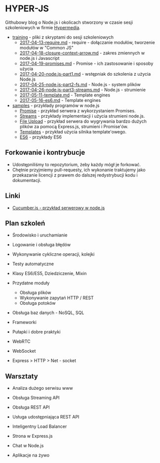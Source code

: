 # HYPER-JS

Githubowy blog o Node.js i okolicach stworzony w czasie sesji szkoleniowych w firmie [Hypermedia](https://hypermedia.pl/).

* [training](training/) - pliki z skryptami do sesji szkoleniowych
  * [2017-04-13-require.md](training/2017-04-13-require.md) - require - dołączanie modułów, tworzenie modułów w "Common JS"
  * [2017-04-18-closure-context-arrow.md](training/2017-04-18-closure-context-arrow.md) - zakres zmiennych w node.js i Javascript
  * [2017-04-19-promises.md](training/2017-04-19-promises.md) - Promise - ich zastosowanie i sposoby użycia
  * [2017-04-20-node.js-part1.md](training/2017-04-20-node.js-part1.md) - wstępniak do szkolenia z użycia Node.js
  * [2017-04-25-node.js-part2-fs.md](training/2017-04-25-node.js-part2-fs.md) - Node.js - system plików
  * [2017-04-26-node.js-part3-streams.md](training/2017-04-26-node.js-part3-streams.md) - Node.js - strumienie
  * [2017-05-11-template.md](training/2017-05-11-template.md) - Template engines
  * [2017-05-16-es6.md](training/2017-05-11-template.md) - Template engines
* [samples](samples/) - przykłady programów w node.js
  * [Promise](samples/promises/) - przykład serwera z wykorzystaniem Promises.
  * [Streams](samples/stream/) - przykłady implementacji i użycia strumieni node.js.
  * [File Upload](samples/file-upload/) - przykład serwera do wygrywania bardzo dużych plików za pomocą Express.js, strumieni i Promise'ów.
  * [Templates](samples/templates/) - przykład użycia silnika template'owego.
  * [ES6](samples/es6/) - przykłady ES6

Forkowanie i kontrybucje
--------------------------

* Udostępniliśmy to repozytorium, żeby każdy mógł je forkować.
* Chętnie przyjmiemy pull-requesty, ich wykonanie traktujemy jako przekazanie licencji z prawem do dalszej redystrybucji kodu i dokumentacji.

Linki
-------

* [Cucumber.js - przykład serwerowy w node.js](https://github.com/cucumber/cucumber-js/blob/master/docs/nodejs_example.md)

Plan szkoleń
--------------

* Środowisko i uruchamianie
* Logowanie i obsługa błędów
* Wykonywanie cykliczne operacji, kolejki
* Testy automatyczne
* Klasy ES6/ES5, Dziedziczenie, Mixin
* Przydatne moduły
  * Obsługa plików
  * Wykonywanie zapytań HTTP / REST
  * Obsługa potoków
* Obsługa baz danych - NoSQL, SQL
* Frameworki
* Pułapki i dobre praktyki
* WebRTC
* WebSocket

* Express > HTTP > Net - socket

Warsztaty
-----------

* Analiza dużego serwisu www

* Obsługa Streaming API
* Obsługa REST API
* Usługa udostępniająca REST API
* Inteligentny Load Balancer
* Strona w Express.js
* Chat w Node.js
* Aplikacje na żywo
